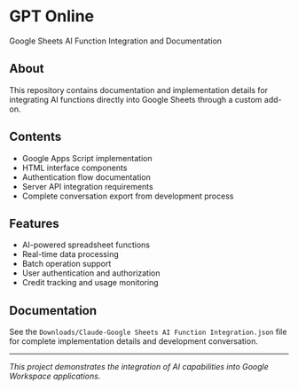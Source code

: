# GPT Online

Google Sheets AI Function Integration and Documentation

## About

This repository contains documentation and implementation details for integrating AI functions directly into Google Sheets through a custom add-on.

## Contents

- Google Apps Script implementation
- HTML interface components
- Authentication flow documentation
- Server API integration requirements
- Complete conversation export from development process

## Features

- AI-powered spreadsheet functions
- Real-time data processing
- Batch operation support
- User authentication and authorization
- Credit tracking and usage monitoring

## Documentation

See the `Downloads/Claude-Google Sheets AI Function Integration.json` file for complete implementation details and development conversation.

---

*This project demonstrates the integration of AI capabilities into Google Workspace applications.*